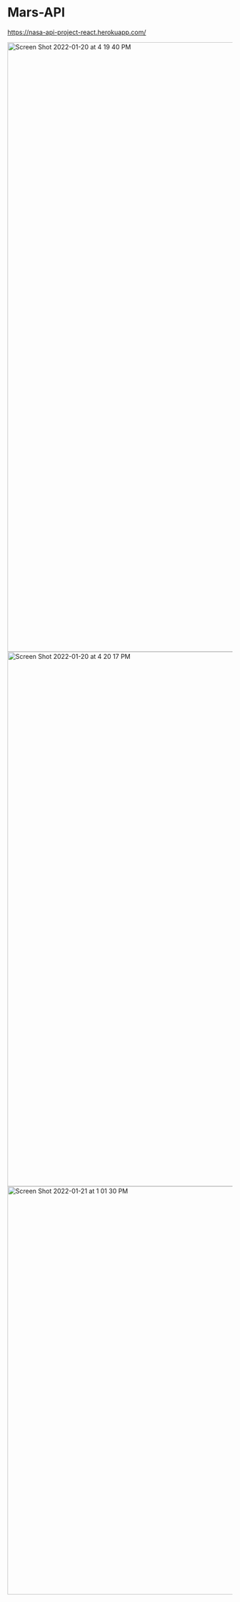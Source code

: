 # Mars-API

https://nasa-api-project-react.herokuapp.com/

<img width="1366" alt="Screen Shot 2022-01-20 at 4 19 40 PM" src="https://user-images.githubusercontent.com/72311187/150378703-d3d9df97-9c52-424a-a35f-bc7744c8ed26.png">

<img width="1198" alt="Screen Shot 2022-01-20 at 4 20 17 PM" src="https://user-images.githubusercontent.com/72311187/150378806-3f4c167c-732d-45f1-b005-5072afcf058e.png">


<img width="915" alt="Screen Shot 2022-01-21 at 1 01 30 PM" src="https://user-images.githubusercontent.com/72311187/150531346-7f0b281b-b9e4-4be4-9d29-62ae81eed024.png">
